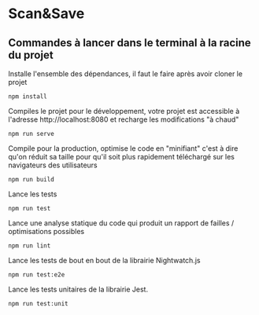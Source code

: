 # Scan&Save


## Commandes à lancer dans le terminal à la racine du projet
Installe l'ensemble des dépendances, il faut le faire après avoir cloner le projet
```
npm install
```

Compiles le projet pour le développement, votre projet est accessible à l'adresse http://localhost:8080 et recharge les modifications "à chaud"
```
npm run serve
```

Compile pour la production, optimise le code en "minifiant" c'est à dire qu'on réduit sa taille pour qu'il soit plus rapidement téléchargé sur les navigateurs des utilisateurs
```
npm run build
```

Lance les tests
```
npm run test
```

Lance une analyse statique du code qui produit un rapport de failles / optimisations possibles
```
npm run lint
```

Lance les tests de bout en bout de la librairie Nightwatch.js
```
npm run test:e2e
```

Lance les tests unitaires de la librairie Jest.
```
npm run test:unit
```
